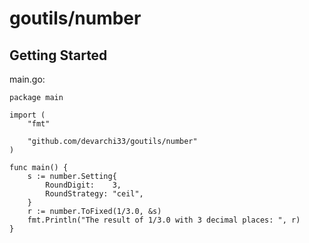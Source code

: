# goutils/number

## Getting Started

main.go:
```golang
package main

import (
	"fmt"

	"github.com/devarchi33/goutils/number"
)

func main() {
	s := number.Setting{
		RoundDigit:    3,
		RoundStrategy: "ceil",
	}
	r := number.ToFixed(1/3.0, &s)
	fmt.Println("The result of 1/3.0 with 3 decimal places: ", r)
}
```